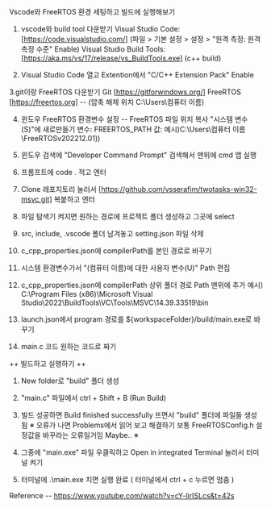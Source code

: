 Vscode와 FreeRTOS 환경 세팅하고 빌드에 실행해보기

1. vscode와 build tool 다운받기
Visual Studio Code: [https://code.visualstudio.com/]
(파일 > 기본 설정 > 설정 > "원격 측정: 원격 측정 수준" Enable)
Visual Studio Build Tools: [https://aka.ms/vs/17/release/vs_BuildTools.exe]
(c++ build)

2. Visual Studio Code 열고 Extention에서 "C/C++ Extension Pack" Enable

3.git이랑 FreeRTOS 다운받기
Git [https://gitforwindows.org/]
FreeRTOS  [https://freertos.org] -- (압축 해제 위치 C:\Users\컴퓨터 이름)

4. 윈도우 FreeRTOS 환경변수 설정 --
  FreeRTOS 파일 위치 복사
  "시스템 변수(S)"에 새로만들기
  변수: FREERTOS_PATH
  값: 예시)C:\Users\컴퓨터 이름\FreeRTOSv202212.01))

5. 윈도우 검색에 "Developer Command Prompt" 검색해서 맨위에 cmd 앱 실행

6. 프롬프트에 code . 적고 엔터

7. Clone 레포지토리 눌러서 [https://github.com/vsserafim/twotasks-win32-msvc.git] 복붙하고 엔터

8. 파일 탐색기 켜지면 원하는 경로에 프로젝트 폴더 생성하고 그곳에 select

9. src, include, .vscode 폴더 남겨놓고 setting.json 파일 삭제

10. c_cpp_properties.json에 compilerPath를 본인 경로로 바꾸기

11. 시스템 환경변수가서 "(컴퓨터 이름)에 대한 사용자 변수(U)" Path 편집

12. c_cpp_properties.json에 compilerPath 상위 폴더 경로 Path 맨위에 추가
예시) C:\Program Files (x86)\Microsoft Visual Studio\2022\BuildTools\VC\Tools\MSVC\14.39.33519\bin

13. launch.json에서 program 경로를 ${workspaceFolder}/build/main.exe로 바꾸기

14. main.c 코드 원하는 코드로 짜기


++ 빌드하고 실행하기 ++
1. New folder로 "build" 폴더 생성

2. "main.c" 파일에서 ctrl + Shift + B (Run Build)

3. 빌드 성공하면 Build finished successfully 뜨면서 "build" 폴더에 파일들 생성됨
※ 오류가 나면 Problems에서 읽어 보고 해결하기 보통 FreeRTOSConfig.h 설정값을 바꾸라는 오류일거임 Maybe.. ※

4. 그중에 "main.exe" 파일 우클릭하고 Open in integrated Terminal 눌러서 터미널 켜기

5. 터미널에 .\main.exe 치면 실행 완료 ( 터미널에서 ctrl + c 누르면 멈춤 )



Reference -- https://www.youtube.com/watch?v=cY-lirISLcs&t=42s
